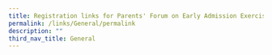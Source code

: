 ```yaml
---
title: Registration links for Parents' Forum on Early Admission Exercise
permalink: /links/General/permalink
description: ""
third_nav_title: General
---
```

